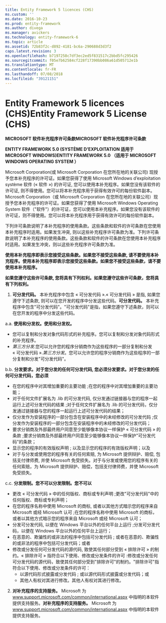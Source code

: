 ```yaml
---
title: Entity Framework 5 licences (CHS)
ms.custom: ''
ms.date: 2016-10-23
ms.prod: entity-framework
ms.author: divega
ms.manager: avickers
ms.technology: entity-framework-6
ms.topic: article
ms.assetid: 72b83f2c-d892-4181-bc6a-290688d3d3f2
caps.latest.revision: 3
ms.openlocfilehash: b7197258c7df3ec2ed5f831517c2bbd5fc295426
ms.sourcegitcommit: f05e7b62584cf228f17390bb086a61d505712e1b
ms.translationtype: MT
ms.contentlocale: fr-FR
ms.lasthandoff: 07/08/2018
ms.locfileid: "39121151"
---
```

# <a name="entity-framework-5-license-chs"></a><span data-ttu-id="d875c-102">Entity Framework 5 licences (CHS)</span><span class="sxs-lookup"><span data-stu-id="d875c-102">Entity Framework 5 License (CHS)</span></span>
<span data-ttu-id="d875c-103">**MICROSOFT 软件补充程序许可条款**</span><span class="sxs-lookup"><span data-stu-id="d875c-103">**MICROSOFT 软件补充程序许可条款**</span></span>

<span data-ttu-id="d875c-104">**ENTITY FRAMEWORK 5.0 (SYSTÈME D’EXPLOITATION 适用于 MICROSOFT WINDOWS)**</span><span class="sxs-lookup"><span data-stu-id="d875c-104">**ENTITY FRAMEWORK 5.0 （适用于 MICROSOFT WINDOWS OPERATING SYSTEM ）**</span></span>

<span data-ttu-id="d875c-105">Microsoft Corporation(或 Microsoft Corporation 在您所在地的关联公司) 现授予您本补充程序的许可证。如果您获得了使用 Microsoft Windows d’exploitation système 软件 (« 软件 ») 的许可证, 您可以使用本补充程序。如果您没有该软件的许可证, 则不得使用。您可以将本补充程序用于获得有效许可的每份软件副本。</span><span class="sxs-lookup"><span data-stu-id="d875c-105">Microsoft Corporation（或 Microsoft Corporation 在您所在地的关联公司）现授予您本补充程序的许可证。如果您获得了使用 Microsoft Windows Operating System 软件（"软件"）的许可证，您可以使用本补充程序。如果您没有该软件的许可证，则不得使用。您可以将本补充程序用于获得有效许可的每份软件副本。</span></span>

<span data-ttu-id="d875c-106">下列许可条款说明了本补充程序的使用条款。这些条款和软件的许可条款在您使用本补充程序时适用。如果发生冲突, 则以这些补充程序许可条款为准。</span><span class="sxs-lookup"><span data-stu-id="d875c-106">下列许可条款说明了本补充程序的使用条款。这些条款和软件的许可条款在您使用本补充程序时适用。如果发生冲突，则以这些补充程序许可条款为准。</span></span>

<span data-ttu-id="d875c-107">**使用本补充程序即表示您接受这些条款。如果您不接受这些条款, 请不要使用本补充程序。**</span><span class="sxs-lookup"><span data-stu-id="d875c-107">**使用本补充程序即表示您接受这些条款。如果您不接受这些条款，请不要使用本补充程序。**</span></span>

<span data-ttu-id="d875c-108">**如果您遵守这些许可条款, 您将具有下列权利。**</span><span class="sxs-lookup"><span data-stu-id="d875c-108">**如果您遵守这些许可条款，您将具有下列权利。**</span></span>

1. <span data-ttu-id="d875c-109">**可分发代码。** 本补充程序中包含 « 可分发代码 ».« 可分发代码 » 是指, 如果您遵守下述条款, 则可以在您开发的程序中分发这些代码。</span><span class="sxs-lookup"><span data-stu-id="d875c-109">**可分发代码。** 本补充程序中包含"可分发代码"。"可分发代码"是指，如果您遵守下述条款，则可以在您开发的程序中分发这些代码。</span></span>

<span data-ttu-id="d875c-110">a.</span><span class="sxs-lookup"><span data-stu-id="d875c-110">a.</span></span> <span data-ttu-id="d875c-111">**使用和分发权。**</span><span class="sxs-lookup"><span data-stu-id="d875c-111">**使用和分发权。**</span></span>

-   <span data-ttu-id="d875c-112">您可以复制和分发对象代码形式的补充程序。</span><span class="sxs-lookup"><span data-stu-id="d875c-112">您可以复制和分发对象代码形式的补充程序。</span></span>
-   <span data-ttu-id="d875c-113">*第三方分发*.您可以允许您的程序分销商作为这些程序的一部分复制和分发 « 可分发代码 ».</span><span class="sxs-lookup"><span data-stu-id="d875c-113">*第三方分发*。您可以允许您的程序分销商作为这些程序的一部分复制和分发"可分发代码"。</span></span>

<span data-ttu-id="d875c-114">b.</span><span class="sxs-lookup"><span data-stu-id="d875c-114">b.</span></span> <span data-ttu-id="d875c-115">**分发要求。对于您分发的任何可分发代码, 您必须**</span><span class="sxs-lookup"><span data-stu-id="d875c-115">**分发要求。对于您分发的任何可分发代码，您必须**</span></span>

-   <span data-ttu-id="d875c-116">在您的程序中对其增加重要的主要功能 ;</span><span class="sxs-lookup"><span data-stu-id="d875c-116">在您的程序中对其增加重要的主要功能；</span></span>
-   <span data-ttu-id="d875c-117">对于任何文件扩展名为 .lib 的可分发代码, 仅分发通过链接器与您的程序一起运行上述可分发代码的结果 ;</span><span class="sxs-lookup"><span data-stu-id="d875c-117">对于任何文件扩展名为 .lib 的可分发代码，仅分发通过链接器与您的程序一起运行上述可分发代码的结果；</span></span>
-   <span data-ttu-id="d875c-118">仅分发作为安装程序的一部分包含在安装程序中的未经修改的可分发代码 ;</span><span class="sxs-lookup"><span data-stu-id="d875c-118">仅分发作为安装程序的一部分包含在安装程序中的未经修改的可分发代码；</span></span>
-   <span data-ttu-id="d875c-119">要求分销商及外部最终用户同意至少能够像本协议一样保护 « 可分发代码 » 的条款 ;</span><span class="sxs-lookup"><span data-stu-id="d875c-119">要求分销商及外部最终用户同意至少能够像本协议一样保护"可分发代码"的条款；</span></span>
-   <span data-ttu-id="d875c-120">显示您的程序的有效版权声明 ; 以及</span><span class="sxs-lookup"><span data-stu-id="d875c-120">显示您的程序的有效版权声明；以及</span></span>
-   <span data-ttu-id="d875c-121">对于与分发或使用您的程序有关的任何索赔, 为 Microsoft 提供辩护、赔偿, 包括支付律师费, 并使 Microsoft 免受损失。</span><span class="sxs-lookup"><span data-stu-id="d875c-121">对于与分发或使用您的程序有关的任何索赔，为 Microsoft 提供辩护、赔偿，包括支付律师费，并使 Microsoft 免受损失。</span></span>

<span data-ttu-id="d875c-122">c.</span><span class="sxs-lookup"><span data-stu-id="d875c-122">c.</span></span> <span data-ttu-id="d875c-123">**分发限制。您不可以**</span><span class="sxs-lookup"><span data-stu-id="d875c-123">**分发限制。您不可以**</span></span>

-   <span data-ttu-id="d875c-124">更改 « 可分发代码 » 中的任何版权、商标或专利声明 ;</span><span class="sxs-lookup"><span data-stu-id="d875c-124">更改"可分发代码"中的任何版权、商标或专利声明；</span></span>
-   <span data-ttu-id="d875c-125">在您的程序名称中使用 Microsoft 的商标, 或者以其他方式暗示您的程序来自 Microsoft 或经 Microsoft 认可 ;</span><span class="sxs-lookup"><span data-stu-id="d875c-125">在您的程序名称中使用 Microsoft 的商标，或者以其他方式暗示您的程序来自 Microsoft 或经 Microsoft 认可；</span></span>
-   <span data-ttu-id="d875c-126">分发可分发代码, 以便在 Windows 平台以外的任何平台上运行 ;</span><span class="sxs-lookup"><span data-stu-id="d875c-126">分发可分发代码，以便在 Windows 平台以外的任何平台上运行；</span></span>
-   <span data-ttu-id="d875c-127">在恶意的、欺骗性的或非法的程序中包括可分发代码 ; 或者</span><span class="sxs-lookup"><span data-stu-id="d875c-127">在恶意的、欺骗性的或非法的程序中包括可分发代码；或者</span></span>
-   <span data-ttu-id="d875c-128">修改或分发任何可分发代码的源代码, 致使其任何部分受到 « 排除许可 » 的制约。« 排除许可 » 指符合以下使用、修改或分发条件的许可 :</span><span class="sxs-lookup"><span data-stu-id="d875c-128">修改或分发任何可分发代码的源代码，致使其任何部分受到"排除许可"的制约。"排除许可"指符合以下使用、修改或分发条件的许可：</span></span>
    -   <span data-ttu-id="d875c-129">以源代码形式披露或分发代码 ; 或</span><span class="sxs-lookup"><span data-stu-id="d875c-129">以源代码形式披露或分发代码；或</span></span>
    -   <span data-ttu-id="d875c-130">其他人有权对其进行修改。</span><span class="sxs-lookup"><span data-stu-id="d875c-130">其他人有权对其进行修改。</span></span>

2. <span data-ttu-id="d875c-131">**对补充程序的支持服务。** Microsoft 为 www.support.microsoft.com/common/international.aspx 中指明的本软件提供支持服务。</span><span class="sxs-lookup"><span data-stu-id="d875c-131">**对补充程序的支持服务。** Microsoft 为 www.support.microsoft.com/common/international.aspx 中指明的本软件提供支持服务。</span></span>
